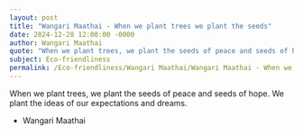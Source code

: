 ```yaml
---
layout: post
title: "Wangari Maathai - When we plant trees we plant the seeds"
date: 2024-12-28 12:00:00 -0000
author: Wangari Maathai
quote: "When we plant trees, we plant the seeds of peace and seeds of hope. We plant the ideas of our expectations and dreams."
subject: Eco-friendliness
permalink: /Eco-friendliness/Wangari Maathai/Wangari Maathai - When we plant trees we plant the seeds
---
```


When we plant trees, we plant the seeds of peace and seeds of hope. We plant the ideas of our expectations and dreams.

- Wangari Maathai

